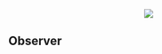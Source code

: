 <div align="center">
  <img src="https://via.placeholder.com/468x60/000000/00FF00?text=Patrones+de+Diseno" />
</div>

<h2>Observer</h2>
